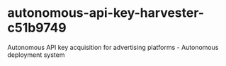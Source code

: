 # autonomous-api-key-harvester-c51b9749
Autonomous API key acquisition for advertising platforms - Autonomous deployment system
